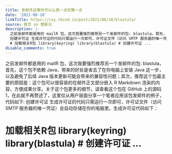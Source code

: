 ```yaml
---
title: 发邮件这事你可以认真一点优雅一点
date: '2021-08-18'
linkTitle: https://cxy.rbind.io/post/2021/08/18/blastula/
source: 首页 on 楚新元
description: |-
  之前发邮件都是用的 mailR 包，这次我要强烈推荐另一个发邮件的包: blastula，首先，这个包不依赖 Java，带来的好处是省去了在你电脑上安装 Java 这一步，以及避免了后续 Java 版本更新可能会带来的兼容性问题；其次，推荐这个包最主要的原因是：这个包可以很容易的在邮件正文部分嵌入 R Markdown 渲染的内容，方便成果分享。关于这个包更多的细节，请查看这个包在 GitHub 上的源码1，在此就不再赘述了，这里仅从用户层面分享一个笔者应用该包发邮件的例子，代码如下:
  创建许可证 生成许可证的代码只需运行一次即可，许可证文件（访问 SMTP 服务器的唯一凭证）会自动存储在你的电脑里。生成许可证代码如下：
  # 加载相关R包 library(keyring) library(blastula) # 创建许可证 ...
disable_comments: true
---
```

之前发邮件都是用的 mailR 包，这次我要强烈推荐另一个发邮件的包: blastula，首先，这个包不依赖 Java，带来的好处是省去了在你电脑上安装 Java 这一步，以及避免了后续 Java 版本更新可能会带来的兼容性问题；其次，推荐这个包最主要的原因是：这个包可以很容易的在邮件正文部分嵌入 R Markdown 渲染的内容，方便成果分享。关于这个包更多的细节，请查看这个包在 GitHub 上的源码1，在此就不再赘述了，这里仅从用户层面分享一个笔者应用该包发邮件的例子，代码如下:
创建许可证 生成许可证的代码只需运行一次即可，许可证文件（访问 SMTP 服务器的唯一凭证）会自动存储在你的电脑里。生成许可证代码如下：
# 加载相关R包 library(keyring) library(blastula) # 创建许可证 ...